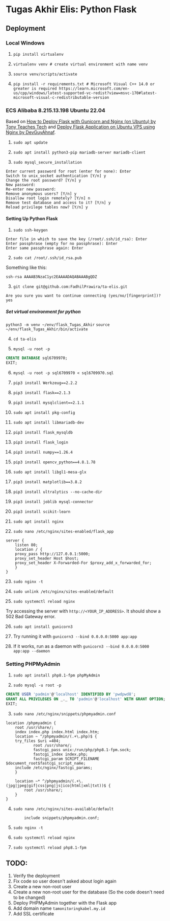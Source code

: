 # Tugas Akhir Elis: Python Flask

## Deployment

### Local Windows

1. `pip install virtualenv`

2. `virtualenv venv # create virtual environment with name venv`

3. `source venv/scripts/activate`

4. `pip install -r requirements.txt # Microsoft Visual C++ 14.0 or greater is required https://learn.microsoft.com/en-us/cpp/windows/latest-supported-vc-redist?view=msvc-170#latest-microsoft-visual-c-redistributable-version`

### ECS Alibaba 8.215.13.198 Ubuntu 22.04

Based on [How to Deploy Flask with Gunicorn and Nginx (on Ubuntu) by Tony Teaches Tech](https://www.youtube.com/watch?v=KWIIPKbdxD0) and [Deploy Flask Application on Ubuntu VPS using Nginx by DevGuyAhnaf](https://www.youtube.com/watch?v=BpcK5jON6Cg).

1. `sudo apt update`

2. `sudo apt install python3-pip mariadb-server mariadb-client`

3. `sudo mysql_secure_installation`

```
Enter current password for root (enter for none): Enter
Switch to unix_socket authentication [Y/n] y
Change the root password? [Y/n] y
New password:
Re-enter new password:
Remove anonymous users? [Y/n] y
Disallow root login remotely? [Y/n] n
Remove test database and access to it? [Y/n] y
Reload privilege tables now? [Y/n] y
```

#### Setting Up Python Flask

1. `sudo ssh-keygen`

```
Enter file in which to save the key (/root/.ssh/id_rsa): Enter
Enter passphrase (empty for no passphrase): Enter
Enter same passphrase again: Enter
```

2. `sudo cat /root/.ssh/id_rsa.pub`

Something like this:

```
ssh-rsa AAAAB3NzaC1yc2EAAAADAQABAAABgQDZ
```

3. `git clone git@github.com:FadhilPrawira/ta-elis.git`

```
Are you sure you want to continue connecting (yes/no/[fingerprint])? yes
```

##### Set virtual environment for python

`python3 -m venv ~/env/flask_Tugas_Akhir`
`source ~/env/flask_Tugas_Akhir/bin/activate`

4. `cd ta-elis`

5. `mysql -u root -p`

```sql
CREATE DATABASE sql6709970;
EXIT;
```

6. `mysql -u root -p sql6709970 < sql6709970.sql`

7. `pip3 install Werkzeug==2.2.2`

8. `pip3 install flask==2.1.3`

9. `pip3 install mysqlclient==2.1.1`

10. `sudo apt install pkg-config`

11. `sudo apt install libmariadb-dev`

12. `pip3 install flask_mysqldb`

13. `pip3 install flask_login`

14. `pip3 install numpy==1.26.4`

15. `pip3 install opencv_python==4.8.1.78`

16. `sudo apt install libgl1-mesa-glx`

17. `pip3 install matplotlib==3.8.2`

18. `pip3 install ultralytics --no-cache-dir`

19. `pip3 install joblib mysql-connector`

20. `pip3 install scikit-learn`

21. `sudo apt install nginx`

22. `sudo nano /etc/nginx/sites-enabled/flask_app`

```
server {
    listen 80;
    location / {
    proxy_pass http://127.0.0.1:5000;
    proxy_set_header Host $host;
    proxy_set_header X-Forwarded-For $proxy_add_x_forwarded_for;
    }
}
```

23. `sudo nginx -t`

24. `sudo unlink /etc/nginx/sites-enabled/default`

25. `sudo systemctl reload nginx`

Try accessing the server with `http://<YOUR_IP_ADDRESS>`. It should show a 502 Bad Gateway error.

26. `sudo apt install gunicorn3`

27. Try running it with `gunicorn3 --bind 0.0.0.0:5000 app:app`

28. If it works, run as a daemon with `gunicorn3 --bind 0.0.0.0:5000 app:app --daemon`

### Setting PHPMyAdmin

1. `sudo apt install php8.1-fpm phpMyAdmin`

2. `sudo mysql -u root -p`

```sql
CREATE USER 'padmin'@'localhost' IDENTIFIED BY 'pwdpwd8';
GRANT ALL PRIVILEGES ON _._ TO 'padmin'@'localhost' WITH GRANT OPTION;
EXIT;
```

3. `sudo nano /etc/nginx/snippets/phpmyadmin.conf`

```
location /phpmyadmin {
    root /usr/share/;
    index index.php index.html index.htm;
    location ~ ^/phpmyadmin/(.+\.php)$ {
    try_files $uri =404;
            root /usr/share/;
            fastcgi_pass unix:/run/php/php8.1-fpm.sock;
            fastcgi_index index.php;
            fastcgi_param SCRIPT_FILENAME $document_root$fastcgi_script_name;
    include /etc/nginx/fastcgi_params;
    }

    location ~* ^/phpmyadmin/(.+\.(jpg|jpeg|gif|css|png|js|ico|html|xml|txt))$ {
        root /usr/share/;
    }
}
```

4. `sudo nano /etc/nginx/sites-available/default`

```
        include snippets/phpmyadmin.conf;
```

5. `sudo nginx -t`

6. `sudo systemctl reload nginx`

7. `sudo systemctl reload php8.1-fpm`

## TODO:

1. Verify the deployment
2. Fix code so user doesn't asked about login again
3. Create a new non-root user
4. Create a new non-root user for the database (So the code doesn't need to be changed)
5. Deploy PHPMyAdmin together with the Flask app
6. Add domain name `tamonitoringkabel.my.id`
7. Add SSL certificate
